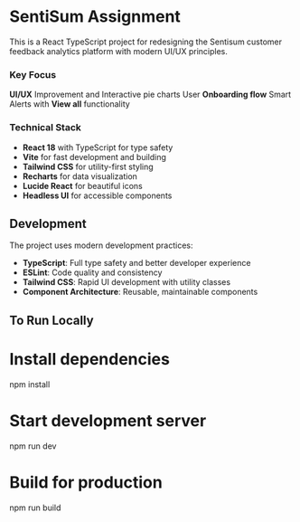 # SentiSum Assignment 
This is a React TypeScript project for redesigning the Sentisum customer feedback analytics platform with modern UI/UX principles.

### Key Focus
**UI/UX** Improvement and Interactive pie charts
User **Onboarding flow**
Smart Alerts with **View all** functionality 


### Technical Stack
- **React 18** with TypeScript for type safety
- **Vite** for fast development and building
- **Tailwind CSS** for utility-first styling
- **Recharts** for data visualization
- **Lucide React** for beautiful icons
- **Headless UI** for accessible components


## Development
The project uses modern development practices:
- **TypeScript**: Full type safety and better developer experience
- **ESLint**: Code quality and consistency
- **Tailwind CSS**: Rapid UI development with utility classes
- **Component Architecture**: Reusable, maintainable components

## To Run Locally 
# Install dependencies
npm install
# Start development server
npm run dev
# Build for production
npm run build
